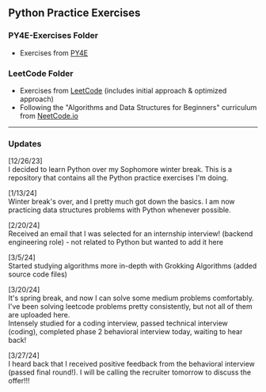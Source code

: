 ## Python Practice Exercises
### PY4E-Exercises Folder
- Exercises from [PY4E](https://www.py4e.com/)

### LeetCode Folder
- Exercises from [LeetCode](https://www.leetcode.com) (includes initial approach & optimized approach)
- Following the "Algorithms and Data Structures for Beginners" curriculum from [NeetCode.io](https://www.Neetcode.io)
--------

### Updates
[12/26/23]\
I decided to learn Python over my Sophomore winter break. This is a repository that contains all the Python practice exercises I'm doing.

[1/13/24]\
Winter break's over, and I pretty much got down the basics. I am now practicing data structures problems with Python whenever possible.

[2/20/24]\
Received an email that I was selected for an internship interview! (backend engineering role) - not related to Python but wanted to add it here

[3/5/24]\
Started studying algorithms more in-depth with Grokking Algorithms (added source code files)

[3/20/24]\
It's spring break, and now I can solve some medium problems comfortably. I've been solving leetcode problems pretty consistently, but not all of them are uploaded here.\
Intensely studied for a coding interview, passed technical interview (coding), completed phase 2 behavioral interview today, waiting to hear back!

[3/27/24]\
I heard back that I received positive feedback from the behavioral interview (passed final round!). I will be calling the recruiter tomorrow to discuss the offer!!!
